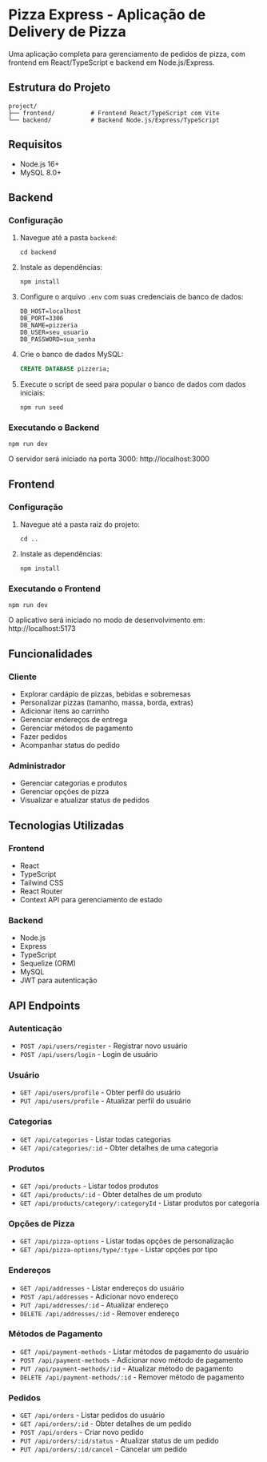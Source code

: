 # Pizza Express - Aplicação de Delivery de Pizza

Uma aplicação completa para gerenciamento de pedidos de pizza, com frontend em React/TypeScript e backend em Node.js/Express.

## Estrutura do Projeto

```
project/
├── frontend/          # Frontend React/TypeScript com Vite
└── backend/           # Backend Node.js/Express/TypeScript
```

## Requisitos

- Node.js 16+
- MySQL 8.0+

## Backend

### Configuração

1. Navegue até a pasta `backend`:
   ```
   cd backend
   ```

2. Instale as dependências:
   ```
   npm install
   ```

3. Configure o arquivo `.env` com suas credenciais de banco de dados:
   ```
   DB_HOST=localhost
   DB_PORT=3306
   DB_NAME=pizzeria
   DB_USER=seu_usuario
   DB_PASSWORD=sua_senha
   ```

4. Crie o banco de dados MySQL:
   ```sql
   CREATE DATABASE pizzeria;
   ```

5. Execute o script de seed para popular o banco de dados com dados iniciais:
   ```
   npm run seed
   ```

### Executando o Backend

```
npm run dev
```

O servidor será iniciado na porta 3000: http://localhost:3000

## Frontend

### Configuração

1. Navegue até a pasta raiz do projeto:
   ```
   cd ..
   ```

2. Instale as dependências:
   ```
   npm install
   ```

### Executando o Frontend

```
npm run dev
```

O aplicativo será iniciado no modo de desenvolvimento em: http://localhost:5173

## Funcionalidades

### Cliente
- Explorar cardápio de pizzas, bebidas e sobremesas
- Personalizar pizzas (tamanho, massa, borda, extras)
- Adicionar itens ao carrinho
- Gerenciar endereços de entrega
- Gerenciar métodos de pagamento
- Fazer pedidos
- Acompanhar status do pedido

### Administrador
- Gerenciar categorias e produtos
- Gerenciar opções de pizza
- Visualizar e atualizar status de pedidos

## Tecnologias Utilizadas

### Frontend
- React
- TypeScript
- Tailwind CSS
- React Router
- Context API para gerenciamento de estado

### Backend
- Node.js
- Express
- TypeScript
- Sequelize (ORM)
- MySQL
- JWT para autenticação

## API Endpoints

### Autenticação
- `POST /api/users/register` - Registrar novo usuário
- `POST /api/users/login` - Login de usuário

### Usuário
- `GET /api/users/profile` - Obter perfil do usuário
- `PUT /api/users/profile` - Atualizar perfil do usuário

### Categorias
- `GET /api/categories` - Listar todas categorias
- `GET /api/categories/:id` - Obter detalhes de uma categoria

### Produtos
- `GET /api/products` - Listar todos produtos
- `GET /api/products/:id` - Obter detalhes de um produto
- `GET /api/products/category/:categoryId` - Listar produtos por categoria

### Opções de Pizza
- `GET /api/pizza-options` - Listar todas opções de personalização
- `GET /api/pizza-options/type/:type` - Listar opções por tipo

### Endereços
- `GET /api/addresses` - Listar endereços do usuário
- `POST /api/addresses` - Adicionar novo endereço
- `PUT /api/addresses/:id` - Atualizar endereço
- `DELETE /api/addresses/:id` - Remover endereço

### Métodos de Pagamento
- `GET /api/payment-methods` - Listar métodos de pagamento do usuário
- `POST /api/payment-methods` - Adicionar novo método de pagamento
- `PUT /api/payment-methods/:id` - Atualizar método de pagamento
- `DELETE /api/payment-methods/:id` - Remover método de pagamento

### Pedidos
- `GET /api/orders` - Listar pedidos do usuário
- `GET /api/orders/:id` - Obter detalhes de um pedido
- `POST /api/orders` - Criar novo pedido
- `PUT /api/orders/:id/status` - Atualizar status de um pedido
- `PUT /api/orders/:id/cancel` - Cancelar um pedido